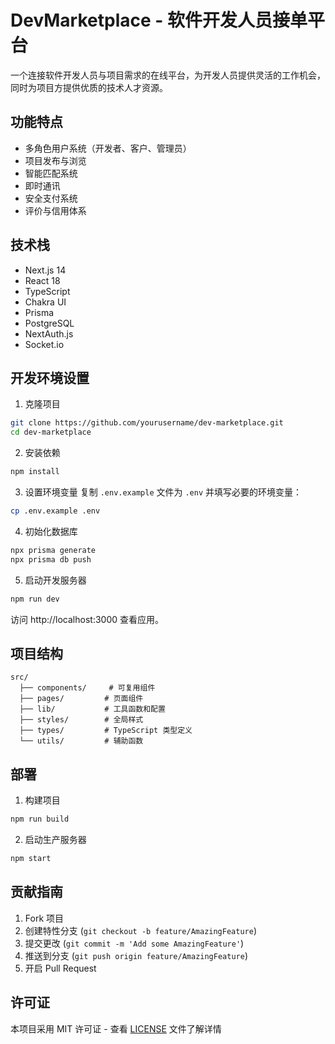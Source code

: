 # DevMarketplace - 软件开发人员接单平台

一个连接软件开发人员与项目需求的在线平台，为开发人员提供灵活的工作机会，同时为项目方提供优质的技术人才资源。

## 功能特点

- 多角色用户系统（开发者、客户、管理员）
- 项目发布与浏览
- 智能匹配系统
- 即时通讯
- 安全支付系统
- 评价与信用体系

## 技术栈

- Next.js 14
- React 18
- TypeScript
- Chakra UI
- Prisma
- PostgreSQL
- NextAuth.js
- Socket.io

## 开发环境设置

1. 克隆项目
```bash
git clone https://github.com/yourusername/dev-marketplace.git
cd dev-marketplace
```

2. 安装依赖
```bash
npm install
```

3. 设置环境变量
复制 `.env.example` 文件为 `.env` 并填写必要的环境变量：
```bash
cp .env.example .env
```

4. 初始化数据库
```bash
npx prisma generate
npx prisma db push
```

5. 启动开发服务器
```bash
npm run dev
```

访问 http://localhost:3000 查看应用。

## 项目结构

```
src/
  ├── components/     # 可复用组件
  ├── pages/         # 页面组件
  ├── lib/           # 工具函数和配置
  ├── styles/        # 全局样式
  ├── types/         # TypeScript 类型定义
  └── utils/         # 辅助函数
```

## 部署

1. 构建项目
```bash
npm run build
```

2. 启动生产服务器
```bash
npm start
```

## 贡献指南

1. Fork 项目
2. 创建特性分支 (`git checkout -b feature/AmazingFeature`)
3. 提交更改 (`git commit -m 'Add some AmazingFeature'`)
4. 推送到分支 (`git push origin feature/AmazingFeature`)
5. 开启 Pull Request

## 许可证

本项目采用 MIT 许可证 - 查看 [LICENSE](LICENSE) 文件了解详情 